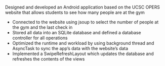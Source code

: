 Designed and developed an Android application based on the UCSC OPERS website that allows students to see how many people are at the gym 
- Connected to the website using jsoup to select the number of people at the gym and the last check in
- Stored all data into an SQLite database and defined a database controller for all operations
- Optimized the runtime and workload by using background thread and AsyncTask to sync the app’s data with the website’s data
- Implemented a SwipeRefreshLayout which updates the database and refreshes the contents of the views
